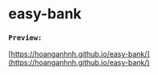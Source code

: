 # easy-bank


### `Preview:`
[https://hoanganhnh.github.io/easy-bank/](https://hoanganhnh.github.io/easy-bank/)